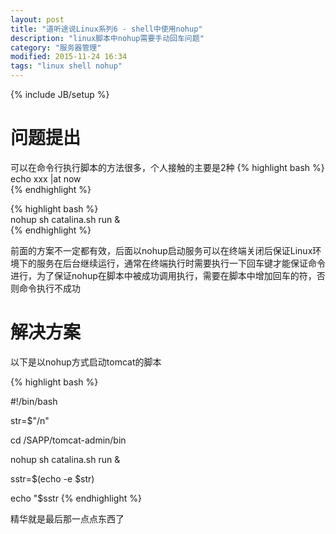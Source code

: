 ```yaml
---
layout: post
title: "道听途说Linux系列6 - shell中使用nohup"
description: "linux脚本中nohup需要手动回车问题"
category: "服务器管理"
modified: 2015-11-24 16:34
tags: "linux shell nohup"
---
```

{% include JB/setup %}

# 问题提出
   
   可以在命令行执行脚本的方法很多，个人接触的主要是2种
 {% highlight bash %}    
   echo xxx |at now  
 {% endhighlight %}

{% highlight bash %}  
   nohup  sh   catalina.sh  run &  
{% endhighlight %}
   
   前面的方案不一定都有效，后面以nohup启动服务可以在终端关闭后保证Linux环境下的服务在后台继续运行，通常在终端执行时需要执行一下回车键才能保证命令进行，为了保证nohup在脚本中被成功调用执行，需要在脚本中增加回车的符，否则命令执行不成功  

# 解决方案


以下是以nohup方式启动tomcat的脚本  
 
{% highlight bash %}   
 
#!/bin/bash  
  
str=$"/n"  
  
cd /SAPP/tomcat-admin/bin  
  
nohup  sh   catalina.sh  run &  
  
sstr=$(echo -e $str)  
  
echo "$sstr 
{% endhighlight %}  

精华就是最后那一点点东西了
